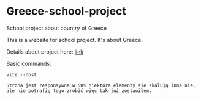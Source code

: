 # Greece-school-project
School project about country of Greece

This is a website for school project. It's about Greece. 

Details about project here: [link](https://tzndgeu.sharepoint.com/:b:/s/1pa-Stronyinternetowe/EVQD5bmmL-ZBuwDA-hpzLWgBC-EM4wK6mJ-FJZ2dojV0Mg?e=F1LfBa)

Basic commands:

```
vite --host
```

```
Strona jest responsywna w 50% niektóre elementy sie skalują inne nie, ale nie potrafię tego zrobić więc tak już zostawiłem.
```
